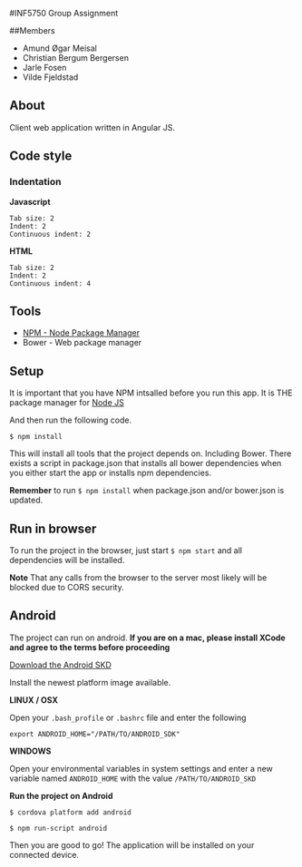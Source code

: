 #INF5750 Group Assignment

##Members
* Amund Øgar Meisal
* Christian Bergum Bergersen
* Jarle Fosen
* Vilde Fjeldstad

## About
Client web application written in Angular JS.

## Code style

### Indentation

**Javascript**
```
Tab size: 2
Indent: 2
Continuous indent: 2
```

**HTML**
```
Tab size: 2
Indent: 2
Continuous indent: 4
```

## Tools
* [NPM - Node Package Manager](http://nodejs.org/)
* Bower - Web package manager

## Setup

It is important that you have NPM intsalled before you run this app.
It is THE package manager for [Node JS](http://nodejs.org/)

And then run the following code.

```
$ npm install
```

This will install all tools that the project depends on. Including Bower.
There exists a script in package.json that installs all bower dependencies
when you either start the app or installs npm dependencies.

**Remember** to run `$ npm install` when package.json and/or bower.json is updated.

## Run in browser

To run the project in the browser, just start `$ npm start` and all
dependencies will be installed.

**Note** That any calls from the browser to the server most likely will be blocked due to CORS security.

## Android

The project can run on android. **If you are on a mac, please install XCode
and agree to the terms before proceeding**

[Download the Android SKD](http://developer.android.com/sdk/installing/index.html)

Install the newest platform image available.

**LINUX / OSX**

Open your `.bash_profile` or `.bashrc` file and enter the following

```
export ANDROID_HOME="/PATH/TO/ANDROID_SDK"
```

**WINDOWS**

Open your environmental variables in system settings and enter a new
variable named `ANDROID_HOME` with the value `/PATH/TO/ANDROID_SKD`

**Run the project on Android**

`$ cordova platform add android`

`$ npm run-script android`

Then you are good to go! The application will be installed on your connected device.

